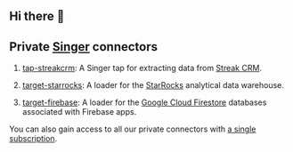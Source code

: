 ## Hi there 👋

<!--

**Here are some ideas to get you started:**

🙋‍♀️ A short introduction - what is your organization all about?
🌈 Contribution guidelines - how can the community get involved?
👩‍💻 Useful resources - where can the community find your docs? Is there anything else the community should know?
🍿 Fun facts - what does your team eat for breakfast?
🧙 Remember, you can do mighty things with the power of [Markdown](https://docs.github.com/github/writing-on-github/getting-started-with-writing-and-formatting-on-github/basic-writing-and-formatting-syntax)
-->

## Private [Singer][singer_spec] connectors

1. [tap-streakcrm]: A Singer tap for extracting data from [Streak CRM][streak].

1. [target-starrocks]: A loader for the [StarRocks][starrocks] analytical data warehouse.

1. [target-firebase]: A loader for the [Google Cloud Firestore][firestore] databases associated with Firebase apps.

You can also gain access to all our private connectors with [a single subscription](https://buy.polar.sh/polar_cl_6eHSwlIJC8Op1m0iBTZ5Fj6OFqbw8bLb39RlG0Sgcgh).

[firestore]: https://firebase.google.com/products/firestore
[singer_spec]: https://hub.meltano.com/singer/spec/
[starrocks]: https://www.starrocks.io/
[streak]: https://www.streak.com/

<!-- Polar.sh Links -->
[tap-streakcrm]: https://buy.polar.sh/polar_cl_xTPGtlgbVgPefTETo2SNrnKXFg7cz7TsF48CP1JNL9A
[target-starrocks]: https://buy.polar.sh/polar_cl_tv9O9Kucjn2Ko0FcOL0EFE1Rf3LUqe5oG3eNR3DX3Sz
[target-firebase]: https://buy.polar.sh/polar_cl_Rp4gwZtib2cCkxRFuoxBusoFnXoEU9lJK7AvV4BeLqV
